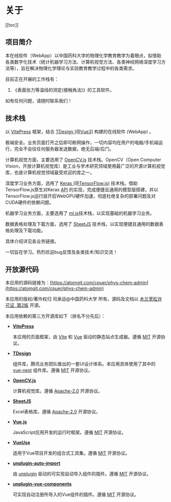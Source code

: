 # 关于

[[toc]]

## 项目简介

本在线软件（WebApp）以中国药科大学的物理化学教育教学为着眼点，拟借助各类数字化技术（统计机器学习方法、计算机视觉方法、各类神经网络深度学习方法等），旨在解决物理化学理论与实验教育教学过程中的各类需求。

目前正在开展的工作栈有：

1. 《表面张力等温线的测定(接触角法)》的工具软件。

如有任何问题，请随时联系我们！

## 技术栈

以 [VitePress](https://vitepress.dev/zh/) 框架，结合 [TDesign (@Vue3)](https://tdesign.tencent.com) 构建的在线软件 (WebApp) 。

极端安全。业务页面打开之后即可断网操作，一切内容均在用户的电脑/手机端运行，完全不会往任何服务器发送数据，绝无后端/后门。

计算机视觉方面，主要选用了 [OpenCV.js](https://www.npmjs.com/package/@techstark/opencv-js) 技术栈。OpenCV（Open Computer Vision，开放计算机视觉库）是工业与学术研究领域使用最广泛的开源计算机视觉库，也是计算机视觉领域最受欢迎的库之一。

深度学习业务方面，选用了 [Keras (@TensorFlow.js)](https://tensorflow.google.cn/js?hl=zh-cn) 技术栈。借助TensorFlow.js原生对Keras [API](https://js.tensorflow.org/api/latest/?hl=zh-cn) 的实现，完成便捷且通用的模型层搭建，并以TensorFlow.js运行层开启WebGPU硬件加速，彻底杜绝复杂的部署问题及对CUDA硬件的依赖问题。

机器学习业务方面，主要选用了 [ml.js](https://github.com/mljs/ml)技术栈，以实现基础的机器学习业务。

数据表格处理及下载方面，选用了 [SheetJS](https://docs.sheetjs.com/) 技术栈，以实现便捷且通用的数据表格处理及下载功能。

具体介绍详见各业务链接。

一切旨在学习。热烈欢迎bug反馈及各类技术/知识交流！

## 开放源代码

本应用的源码链接为：[https://atomgit.com/cpuer/phys-chem-admin](https://atomgit.com/cpuer/phys-chem-admin)

本应用的版权/著作权归 司承运@中国药科大学 所有。源码及文档以 [木兰宽松许可证, 第2版](https://license.coscl.org.cn/MulanPSL2) 开源。

本应用依赖的第三方开源库如下（排名不分先后）：

- [**VitePress**](https://vitepress.dev/)

  本应用的页面框架，由 [Vite](https://cn.vitejs.dev/) 和 [Vue](https://cn.vuejs.org/) 驱动的静态站点生成器。遵循 [MIT](public/LICENSES/vitepress.txt) 开源协议。

- [**TDesign**](https://tdesign.tencent.com/)

  组件库，腾讯业务团队推出的一套UI设计体系。本应用具体使用了其中的 [vue-next](https://tdesign.tencent.com/vue-next/overview) 组件库。遵循 [MIT](public/LICENSES/tdsign.txt) 开源协议。

- [**OpenCV.js**](https://docs.opencv.org/4.12.0/d5/d10/tutorial_js_root.html)

  计算机视觉库。遵循 [Apache-2.0](public/LICENSES/opencv.txt) 开源协议。

- [**SheetJS**](https://docs.sheetjs.com/)

  Excel表格库。遵循 [Apache-2.0](public/LICENSES/sheetjs.txt) 开源协议。

- [**Vue.js**](https://cn.vuejs.org/)

  JavaScript应用开发的运行时框架。遵循 [MIT](public/LICENSES/vuejs.txt) 开源协议。

- [**VueUse**](https://vueuse.org/)

  适用于Vue项目开发的组合式工具集。遵循 [MIT](public/LICENSES/vueuse.txt) 开源协议。

- [**unplugin-auto-import**](https://www.npmjs.com/package/unplugin-auto-import)

  由 [unplugin](https://unplugin.unjs.io/) 驱动的可实现自动导入组件的插件。遵循 [MIT](public/LICENSES/unplugin-auto-import.txt) 开源协议。

- [**unplugin-vue-components**](https://www.npmjs.com/package/unplugin-vue-components)

  可实现自动注册所导入的Vue组件的插件。遵循 [MIT](public/LICENSES/unplugin-vue-components.txt) 开源协议。
